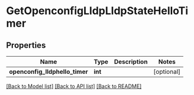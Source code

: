 # GetOpenconfigLldpLldpStateHelloTimer

## Properties
Name | Type | Description | Notes
------------ | ------------- | ------------- | -------------
**openconfig_lldphello_timer** | **int** |  | [optional] 

[[Back to Model list]](../README.md#documentation-for-models) [[Back to API list]](../README.md#documentation-for-api-endpoints) [[Back to README]](../README.md)


